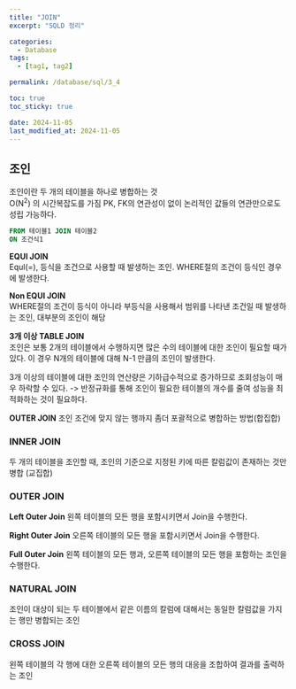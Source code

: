 ```yaml
---
title: "JOIN"
excerpt: "SQLD 정리"

categories:
  - Database
tags:
  - [tag1, tag2]

permalink: /database/sql/3_4

toc: true
toc_sticky: true

date: 2024-11-05
last_modified_at: 2024-11-05
---
```


## 조인
조인이란 두 개의 테이블을 하나로 병합하는 것 <br/>
O(N<sup>2</sup>) 의 시간복잡도를 가짐
PK, FK의 연관성이 없이 논리적인 값들의 연관만으로도 성립 가능하다.


```sql
FROM 테이블1 JOIN 테이블2
ON 조건식1
```

**EQUI JOIN**<br/>
Equl(=), 등식을 조건으로 사용할 때 발생하는 조인.
WHERE절의 조건이 등식인 경우에 발생한다.

**Non EQUI JOIN**<br/>
WHERE절의 조건이 등식이 아니라 부등식을 사용해서 범위를 나타낸 조건일 때 발생하는 조인, 대부분의 조인이 해당

**3개 이상 TABLE JOIN**<br/>
조인은 보통 2개의 테이블에서 수행하지면 많은 수의 테이블에 대한 조인이 필요할 때가 있다.
이 경우 N개의 테이블에 대해 N-1 만큼의 조인이 발생한다. <br/>

3개 이상의 테이블에 대한 조인의 연산량은 기하급수적으로 증가하므로 조회성능이 매우 하락할 수 있다.
-> 반정규화를 통해 조인이 필요한 테이블의 개수를 줄여 성능을 최적화하는 것이 필요하다.

**OUTER JOIN**
조인 조건에 맞지 않는 행까지 좀더 포괄적으로 병합하는 방법(합집합)

### INNER JOIN
두 개의 테이블을 조인할 때, 조인의 기준으로 지정된 키에 따른 칼럼값이 존재하는 것만 병합 (교집합)

### OUTER JOIN
**Left Outer Join**
왼쪽 테이블의 모든 행을 포함시키면서 Join을 수행한다.

**Right Outer Join**
오른쪽 테이블의 모든 행을 포함시키면서 Join을 수행한다.

**Full Outer Join**
왼쪽 테이블의 모든 행과, 오른쪽 테이블의 모든 행을 포함하는 조인을 수행한다.

### NATURAL JOIN 
조인이 대상이 되는 두 테이블에서 같은 이름의 칼럼에 대해서는 동일한 칼럼값을 가지는 행만 병합되는 조인

### CROSS JOIN
왼쪽 테이블의 각 행에 대한 오른쪽 테이블의 모든 행의 대응을 조합하여 결과를 출력하는 조인